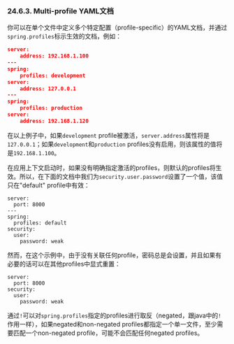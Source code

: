 ### 24.6.3. Multi-profile YAML文档

你可以在单个文件中定义多个特定配置（profile-specific）的YAML文档，并通过`spring.profiles`标示生效的文档，例如：
```json
server:
    address: 192.168.1.100
---
spring:
    profiles: development
server:
    address: 127.0.0.1
---
spring:
    profiles: production
server:
    address: 192.168.1.120
```
在以上例子中，如果`development` profile被激活，`server.address`属性将是`127.0.0.1`；如果`development`和`production` profiles没有启用，则该属性的值将是`192.168.1.100`。

在应用上下文启动时，如果没有明确指定激活的profiles，则默认的profiles将生效。所以，在下面的文档中我们为`security.user.password`设置了一个值，该值只在"default" profile中有效：
```properties
server:
  port: 8000
---
spring:
  profiles: default
security:
  user:
    password: weak
```
然而，在这个示例中，由于没有关联任何profile，密码总是会设置，并且如果有必要的话可以在其他profiles中显式重置：
```properties
server:
  port: 8000
security:
  user:
    password: weak
```
通过`!`可以对`spring.profiles`指定的profiles进行取反（negated，跟java中的`!`作用一样），如果negated和non-negated profiles都指定一个单一文件，至少需要匹配一个non-negated profile，可能不会匹配任何negated profiles。
